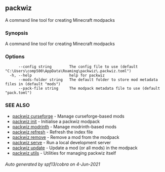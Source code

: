 ## packwiz

A command line tool for creating Minecraft modpacks

### Synopsis

A command line tool for creating Minecraft modpacks

### Options

```
      --config string        The config file to use (default "C:\Users\comp500\AppData\Roaming\packwiz\.packwiz.toml")
  -h, --help                 help for packwiz
      --mods-folder string   The default folder to store mod metadata files in (default "mods")
      --pack-file string     The modpack metadata file to use (default "pack.toml")
```

### SEE ALSO

* [packwiz curseforge](packwiz_curseforge.md)	 - Manage curseforge-based mods
* [packwiz init](packwiz_init.md)	 - Initialise a packwiz modpack
* [packwiz modrinth](packwiz_modrinth.md)	 - Manage modrinth-based mods
* [packwiz refresh](packwiz_refresh.md)	 - Refresh the index file
* [packwiz remove](packwiz_remove.md)	 - Remove a mod from the modpack
* [packwiz serve](packwiz_serve.md)	 - Run a local development server
* [packwiz update](packwiz_update.md)	 - Update a mod (or all mods) in the modpack
* [packwiz utils](packwiz_utils.md)	 - Utilities for managing packwiz itself

###### Auto generated by spf13/cobra on 4-Jun-2021
